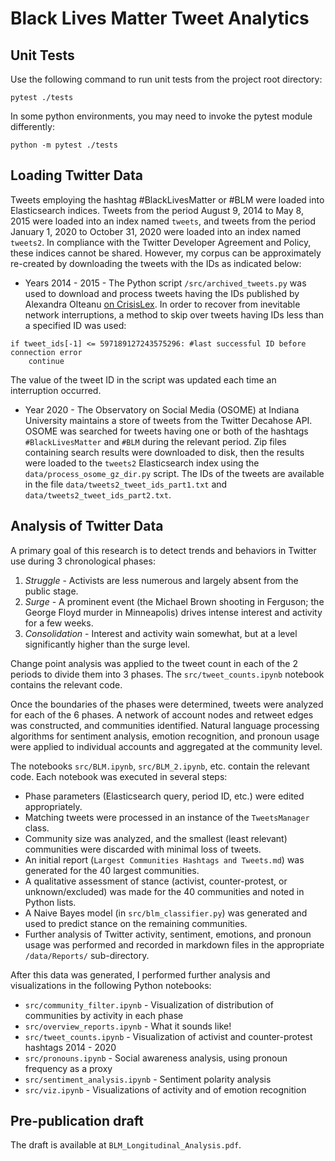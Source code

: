 # Black Lives Matter Tweet Analytics

## Unit Tests

Use the following command to run unit tests from the project root directory:
```
pytest ./tests
```

In some python environments, you may need to invoke the pytest module differently:
```
python -m pytest ./tests
```

## Loading Twitter Data

Tweets employing the hashtag #BlackLivesMatter or #BLM were loaded into Elasticsearch indices. Tweets from the period August 9, 2014 to May 8, 2015 were loaded into an index named `tweets`, and tweets from the period January 1, 2020 to October 31, 2020 were loaded into an index named `tweets2`. In compliance with the Twitter Developer Agreement and Policy, these indices cannot be shared. However, my corpus can be approximately re-created by downloading the tweets with the IDs as indicated below:

* Years 2014 - 2015 - The Python script `/src/archived_tweets.py` was used to download and process tweets having the IDs published by Alexandra Olteanu [on CrisisLex](https://crisislex.org/data-collections.html#BlackLivesMatter). In order to recover from inevitable network interruptions, a method to skip over tweets having IDs less than a specified ID was used:
```
if tweet_ids[-1] <= 597189127243575296: #last successful ID before connection error
    continue
```
The value of the tweet ID in the script was updated each time an interruption occurred.

* Year 2020 - The Observatory on Social Media (OSOME) at Indiana University maintains a store of tweets from the Twitter Decahose API. OSOME was searched for tweets having one or both of the hashtags `#BlackLivesMatter` and `#BLM` during the relevant period. Zip files containing search results were downloaded to disk, then the results were loaded to the `tweets2` Elasticsearch index using the `data/process_osome_gz_dir.py` script. The IDs of the tweets are available in the file `data/tweets2_tweet_ids_part1.txt` and `data/tweets2_tweet_ids_part2.txt`.


## Analysis of Twitter Data

A primary goal of this research is to detect trends and behaviors in Twitter use during 3 chronological phases:
1. *Struggle* - Activists are less numerous and largely absent from the public stage.
2. *Surge* - A prominent event (the Michael Brown shooting in Ferguson; the George Floyd murder in Minneapolis) drives intense interest and activity for a few weeks.
3. *Consolidation* - Interest and activity wain somewhat, but at a level significantly higher than the surge level.

Change point analysis was applied to the tweet count in each of the 2 periods to divide them into 3 phases. The `src/tweet_counts.ipynb` notebook contains the relevant code.

Once the boundaries of the phases were determined, tweets were analyzed for each of the 6 phases. A network of account nodes and retweet edges was constructed, and communities identified. Natural language processing algorithms for sentiment analysis, emotion recognition, and pronoun usage were applied to individual accounts and aggregated at the community level. 

The notebooks `src/BLM.ipynb`, `src/BLM_2.ipynb`, etc. contain the relevant code. Each notebook was executed in several steps:
* Phase parameters (Elasticsearch query, period ID, etc.) were edited appropriately.
* Matching tweets were processed in an instance of the `TweetsManager` class.
* Community size was analyzed, and the smallest (least relevant) communities were discarded with minimal loss of tweets.
* An initial report (`Largest Communities Hashtags and Tweets.md`) was generated for the 40 largest communities.
* A qualitative assessment of stance (activist, counter-protest, or unknown/excluded) was made for the 40 communities and noted in Python lists.
* A Naive Bayes model (in `src/blm_classifier.py`) was generated and used to predict stance on the remaining communities.
* Further analysis of Twitter activity, sentiment, emotions, and pronoun usage was performed and recorded in markdown files in the appropriate `/data/Reports/` sub-directory.

After this data was generated, I performed further analysis and visualizations in the following Python notebooks:
* `src/community_filter.ipynb` - Visualization of distribution of communities by activity in each phase
* `src/overview_reports.ipynb` - What it sounds like!
* `src/tweet_counts.ipynb` - Visualization of activist and counter-protest hashtags 2014 - 2020
* `src/pronouns.ipynb` - Social awareness analysis, using pronoun frequency as a proxy
* `src/sentiment_analysis.ipynb` - Sentiment polarity analysis
* `src/viz.ipynb` - Visualizations of activity and of emotion recognition

## Pre-publication draft

The draft is available at `BLM_Longitudinal_Analysis.pdf`.